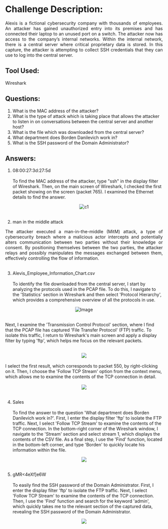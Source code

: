 # Challenge Description:

<div align="justify">
  Alexis is a fictional cybersecurity company with thousands of employees. An attacker has gained unauthorized entry into its premises and has connected their laptop to an unused port on a switch. 
  The attacker now has access to the company’s internal networks. Within the internal network, there is a central server where critical proprietary data is stored. 
  In this capture, the attacker is attempting to collect SSH credentials that they can use to log into the central server.
</div>

## Tool Used:
Wireshark

## Questions:
1. What is the MAC address of the attacker?
2. What is the type of attack which is taking place that allows the attacker to listen in on conversations between the central server and another host?
3. What is the file which was downloaded from the central server?
4. What department does Borden Danilevich work in?
5. What is the SSH password of the Domain Administrator?

## Answers:
1. 08:00:27:3d:27:5d <br><br>
To find the MAC address of the attacker, type "ssh" in the display filter of Wireshark. Then, on the main screen of Wireshark, I checked the first packet showing on the screen (packet 765). I examined the Ethernet details to find the answer.

<div align= "center">
  <img src="https://github.com/Gepzuu/BTJA-Course-Capstone/assets/92858147/a40f3176-6462-4969-86e8-7608b790bfd2" alt="c1">
</div><br>
   
2. man in the middle attack  <br>
<div align="justify">
  The attacker executed a man-in-the-middle (MitM) attack, a type of cybersecurity breach where a malicious actor intercepts and potentially alters communication between two parties without their knowledge or consent. By positioning themselves between the two parties, the attacker relays and possibly manipulates the messages exchanged between them, effectively controlling the flow of information.
</div><br>

3. Alevis_Employee_Information_Chart.csv <br><br>
To identify the file downloaded from the central server, I start by analyzing the protocols used in the PCAP file. To do this, I navigate to the 'Statistics' section in Wireshark and then select 'Protocol Hierarchy', which provides a comprehensive overview of all the protocols in use.
<div align="center">
  <img src="https://github.com/Gepzuu/BTJA-Course-Capstone/assets/92858147/300f2e1b-0eb5-4112-b15a-b4f5906ca415" alt="Image">
</div><br>

Next, I examine the 'Transmission Control Protocol' section, where I find that the PCAP file has captured 'File Transfer Protocol' (FTP) traffic. To isolate this traffic, I return to Wireshark's main screen and apply a display filter by typing 'ftp', which helps me focus on the relevant packets.  <br><br>
<div align="center">
<img src="https://github.com/Gepzuu/BTJA-Course-Capstone/assets/92858147/69c8fe55-4948-42fe-b4c6-9008f4cd6e69">
</div><br>
I select the first result, which corresponds to packet 550, by right-clicking on it. Then, I choose the 'Follow TCP Stream' option from the context menu, which allows me to examine the contents of the TCP connection in detail. <br><br>
<div align="center">
<img src="https://github.com/Gepzuu/BTJA-Course-Capstone/assets/92858147/5583d07e-14b6-497b-8a5a-78ba6991d835">
</div><br>

4. Sales <br><br>
To find the answer to the question 'What department does Borden Danilevich work in?'. First, I enter the display filter 'ftp' to isolate the FTP traffic. Next, I select 'Follow TCP Stream' to examine the contents of the TCP connection. In the bottom-right corner of the Wireshark window, I navigate to the 'Stream' section and select stream 1, which displays the contents of the CSV file. As a final step, I use the 'Find' function, located in the bottom-left corner, and type 'Borden' to quickly locate his information within the file.
<div align="center">
<img src="https://github.com/Gepzuu/BTJA-Course-Capstone/assets/92858147/d50477b1-dc7b-4bee-88c3-b33003a574d7">
</div><br>

5. gMR<4eXf]e6W <br><br>
To easily find the SSH password of the Domain Administrator. First, I enter the display filter 'ftp' to isolate the FTP traffic. Next, I select 'Follow TCP Stream' to examine the contents of the TCP connection. Then, I use the 'Find' function and search for the keyword 'admin', which quickly takes me to the relevant section of the captured data, revealing the SSH password of the Domain Administrator.
<div align="center">
<img src="https://github.com/Gepzuu/BTJA-Course-Capstone/assets/92858147/d8138a70-a8c1-4bd4-bb95-b065155f1a07">
</div><br>


   





